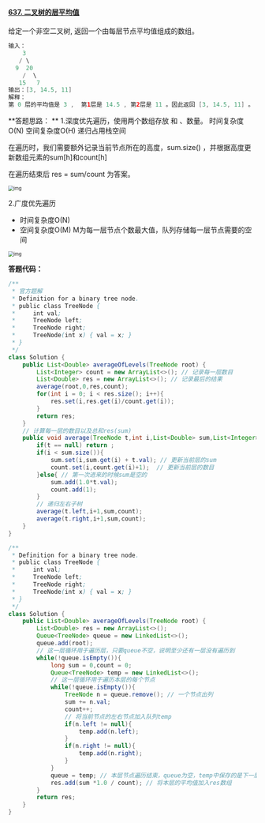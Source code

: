 #### [637. 二叉树的层平均值](https://leetcode-cn.com/problems/average-of-levels-in-binary-tree/)

给定一个非空二叉树, 返回一个由每层节点平均值组成的数组。

```java
输入：
    3
   / \
  9  20
    /  \
   15   7
输出：[3, 14.5, 11]
解释：
第 0 层的平均值是 3 ,  第1层是 14.5 , 第2层是 11 。因此返回 [3, 14.5, 11] 。
```

**答题思路： ** 1.深度优先遍历，使用两个数组存放 和 、数量。 时间复杂度O(N)    空间复杂度O(H) 递归占用栈空间

在遍历时，我们需要额外记录当前节点所在的高度，sum.size() ，并根据高度更新数组元素的sum[h]和count[h]

在遍历结束后 res = sum/count 为答案。

<img src="https://pic.leetcode-cn.com/Figures/637/637_Avg_of_Levels_DFSSlide8.PNG" alt="img" style="zoom: 67%;" />

2.广度优先遍历 

- 时间复杂度O(N)  
- 空间复杂度O(M) M为每一层节点个数最大值，队列存储每一层节点需要的空间

<img src="https://pic.leetcode-cn.com/Figures/637/637_Average_Of_LevelsSlide11.PNG" alt="img" style="zoom:67%;" />

**答题代码：**

```java
/**
 * 官方题解
 * Definition for a binary tree node.
 * public class TreeNode {
 *     int val;
 *     TreeNode left;
 *     TreeNode right;
 *     TreeNode(int x) { val = x; }
 * }
 */
class Solution {
    public List<Double> averageOfLevels(TreeNode root) {
        List<Integer> count = new ArrayList<>(); // 记录每一层数目
        List<Double> res = new ArrayList<>(); // 记录最后的结果
        average(root,0,res,count);
        for(int i = 0; i < res.size(); i++){
            res.set(i,res.get(i)/count.get(i));
        }
        return res;
    }
    // 计算每一层的数目以及总和res(sum)
    public void average(TreeNode t,int i,List<Double> sum,List<Integer> count){
        if(t == null) return ;
        if(i < sum.size()){
            sum.set(i,sum.get(i) + t.val); // 更新当前层的sum
            count.set(i,count.get(i)+1);  // 更新当前层的数目
        }else{ // 第一次进来的时候sum是空的
            sum.add(1.0*t.val);
            count.add(1);
        }
        // 递归左右子树
        average(t.left,i+1,sum,count);
        average(t.right,i+1,sum,count);
    }
}
```

```java
/**
 * Definition for a binary tree node.
 * public class TreeNode {
 *     int val;
 *     TreeNode left;
 *     TreeNode right;
 *     TreeNode(int x) { val = x; }
 * }
 */
class Solution {
    public List<Double> averageOfLevels(TreeNode root) {
        List<Double> res = new ArrayList<>();
        Queue<TreeNode> queue = new LinkedList<>();
        queue.add(root);
        // 这一层循环用于遍历层，只要queue不空，说明至少还有一层没有遍历到
        while(!queue.isEmpty()){
            long sum = 0,count = 0;
            Queue<TreeNode> temp = new LinkedList<>();
            // 这一层循环用于遍历本层的每个节点
            while(!queue.isEmpty()){
                TreeNode n = queue.remove(); // 一个节点出列
                sum += n.val;
                count++;
                // 将当前节点的左右节点加入队列temp
                if(n.left != null){
                    temp.add(n.left);
                }
                if(n.right != null){
                    temp.add(n.right);
                }
            }
            queue = temp; // 本层节点遍历结束，queue为空，temp中保存的是下一层的节点，然后继续循环
            res.add(sum *1.0 / count); // 将本层的平均值加入res数组
        }
        return res;
    }
}
```


